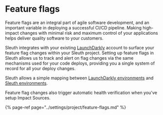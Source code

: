 # Feature flags

Feature flags are an integral part of agile software development, and an important variable in deploying a successful CI/CD pipeline. Making high-impact changes with minimal risk and maximum control of your applications helps deliver quality software to your customers. 

Sleuth integrates with your existing [LaunchDarkly](../integrations-1/feature-flags/launchdarkly.md) account to surface your feature flag changes within your Sleuth project. Setting up feature flags in Sleuth allows us to track and alert on flag changes via the same mechanisms used for your code deploys, providing you a single system of record for all your deploy changes. 

Sleuth allows a simple mapping between [LaunchDarkly environments](https://docs.launchdarkly.com/home/managing-flags/environments) and [Sleuth environments](environment-support.md).

Feature flag changes also trigger automatic health verification when you've setup Impact Sources.

{% page-ref page="../settings/project/feature-flags.md" %}

